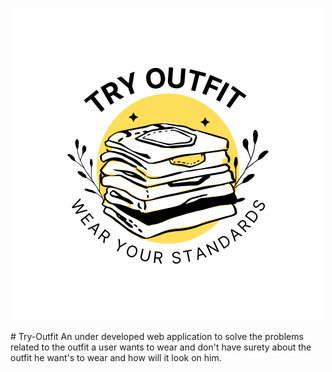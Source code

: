 <p align="center">
  <img src="https://github.com/kurai-sx/Try-Outfit/blob/main/Images/logo.png" alt="Logo">
</p>
# Try-Outfit
An under developed web application to solve the problems related to the outfit a user wants to wear and don't have surety about the outfit he want's to wear and how will it look on him.
